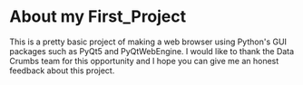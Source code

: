 #  About my First_Project
This is a pretty basic project of making a web browser using Python's GUI packages such as PyQt5 and PyQtWebEngine. I would like to thank the Data Crumbs team for this opportunity and I hope you can give me an honest feedback about this project.
